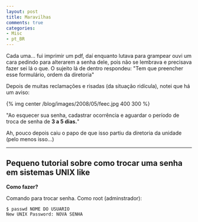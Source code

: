 ```yaml
---
layout: post
title: Maravilhas
comments: true
categories:
- Misc
- pt_BR
---
```

Cada uma... fui imprimir um pdf, daí enquanto lutava para grampear ouvi um cara pedindo para alterarem a senha dele, pois não se lembrava e precisava fazer sei lá o que. O sujeito lá de dentro respondeu: "Tem que preencher esse formulário, ordem da diretoria"

Depois de muitas reclamações e risadas (da situação ridícula), notei que há um aviso:

{% img center /blog/images/2008/05/feec.jpg 400 300 %}

"Ao esquecer sua senha, cadastrar ocorrência e aguardar o período de troca de senha de **3 a 5 dias.**"

Ah, pouco depois caiu o papo de que isso partiu da diretoria da unidade (pelo menos isso...)

---
Pequeno tutorial sobre como trocar uma senha em sistemas UNIX like
---

**Como fazer?**

Comando para trocar senha. Como root (adminstrador):

```
$ passwd NOME DO USUARIO
New UNIX Password: NOVA SENHA
```
